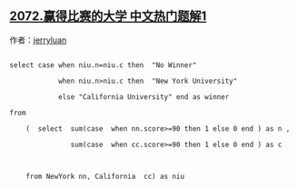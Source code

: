 ## [2072.赢得比赛的大学 中文热门题解1](https://leetcode.cn/problems/the-winner-university/solutions/100000/1000ms-pao-zhuan-yin-yu-da-jia-duo-ti-ji-6hu8)

作者：[jerryluan](https://leetcode.cn/u/jerryluan)

```
select case when niu.n=niu.c then  "No Winner"
            when niu.n>niu.c then  "New York University"
            else "California University" end as winner    
from             
    (  select  sum(case  when nn.score>=90 then 1 else 0 end ) as n ,
               sum(case  when cc.score>=90 then 1 else 0 end ) as c
 
    from NewYork nn, California  cc) as niu
```

